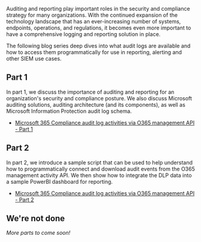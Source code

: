 Auditing and reporting play important roles in the security and compliance strategy for many organizations. With the continued expansion of the technology landscape that has an ever-increasing number of systems, endpoints, operations, and regulations, it becomes even more important to have a comprehensive logging and reporting solution in place.

The following blog series deep dives into what audit logs are available and how to access them programmatically for use in reporting, alerting and other SIEM use cases.

## Part 1

In part 1, we discuss the importance of auditing and reporting for an organization's security and compliance posture. We also discuss Microsoft auditing solutions, auditing architecture (and its components), as well as Microsoft Information Protection audit log schema.

- [Microsoft 365 Compliance audit log activities via O365 management API - Part 1](https://techcommunity.microsoft.com/t5/security-compliance-and-identity/microsoft-365-compliance-audit-log-activities-via-o365/ba-p/2957171)

## Part 2

In part 2, we introduce a sample script that can be used to help understand how to programmatically connect and download audit events from the O365 management activity API.  We then show how to integrate the DLP data into a sample PowerBI dashboard for reporting.

- [Microsoft 365 Compliance audit log activities via O365 management API - Part 2](https://techcommunity.microsoft.com/t5/security-compliance-and-identity/microsoft-365-compliance-audit-log-activities-via-o365/ba-p/2957297)

## We're not done

*More parts to come soon!*